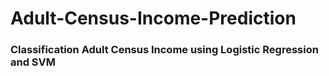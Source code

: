 # Adult-Census-Income-Prediction 

### Classification Adult Census Income using Logistic Regression and SVM

